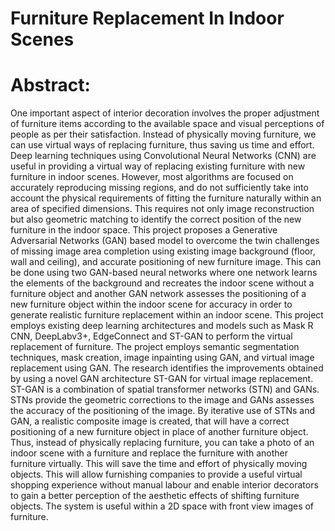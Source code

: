 # Furniture Replacement In Indoor Scenes
# Abstract:
One important aspect of interior decoration involves the proper adjustment of furniture items according to the available space and visual perceptions of people as per their satisfaction. Instead of physically moving furniture, we can use virtual ways of replacing furniture, thus saving us time and effort. Deep learning techniques using Convolutional Neural Networks (CNN) are useful in providing a virtual way of replacing existing furniture with new furniture in indoor scenes. However, most algorithms are focused on accurately reproducing missing regions, and do not sufficiently take into account the physical requirements of fitting the furniture naturally within an area of specified dimensions. This requires not only image reconstruction but also geometric matching to identify the correct position of the new furniture in the indoor space. This project proposes a Generative Adversarial Networks (GAN) based model to overcome the twin challenges of missing image area completion using existing image background (floor, wall and ceiling), and accurate positioning of new furniture image. This can be done using two GAN-based neural networks where one network learns the elements of the background and recreates the indoor scene without a furniture object and another GAN network assesses the positioning of a new furniture object within the indoor scene for accuracy in order to generate realistic furniture replacement within an indoor scene. This project employs existing deep learning architectures and models such as Mask R CNN, DeepLabv3+, EdgeConnect and ST-GAN to perform the virtual replacement of furniture. The project employs semantic segmentation techniques, mask creation, image inpainting using GAN, and virtual image replacement using GAN. The research identifies the improvements obtained by using a novel GAN architecture ST-GAN for virtual image replacement. ST-GAN is a combination of spatial transformer networks (STN) and GANs. STNs provide the geometric corrections to the image and GANs assesses the accuracy of the positioning of the image. By iterative use of STNs and GAN, a realistic composite image is created, that will have a correct positioning of a new furniture object in place of another furniture object. Thus, instead of physically replacing furniture, you can take a photo of an indoor scene with a furniture and replace the furniture with another furniture virtually. This will save the time and effort of physically moving objects. This will allow furnishing companies to provide a useful virtual shopping experience without manual labour and enable interior decorators to gain a better perception of the aesthetic effects of shifting furniture objects. The system is useful within a 2D space with front view images of furniture.
